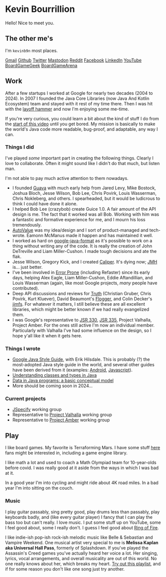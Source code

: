 # Kevin Bourrillion

Hello! Nice to meet you.

## The other me's

I'm `kevinb9n` most places.

[Gmail](mailto:kevinb9n@gmail.com) [Github](https://github.com/kevinb9n) [Twitter](https://twitter.com/kevinb9n) [Mastodon](https://hachyderm.io/@kevinb9n) [Reddit](http://www.reddit.com/u/kevinb9n) [Facebook](https://www.facebook.com/kevinb9n) [LinkedIn](www.linkedin.com/in/kevinbourrillion) [YouTube](https://www.youtube.com/playlist?list=PLLkghk8DC6eamJkaw2SBtWYv66aLWHLec) [BoardGameGeek](https://boardgamegeek.com/user/kevinb9n) [BoardGameArena](https://boardgamearena.com/player?id=85142127)
 
## Work

After a few startups I worked at Google for nearly two decades (2004 to 2024). In 2007 I founded the Java Core Libraries (now Java And Kotlin Ecosystem) team and stayed with it rest of my time there. Then I was hit with the [layoff hammer](https://twitter.com/kevinb9n/status/1745890746350321818) and now I'm enjoying some me-time.

If you're very curious, you could learn a bit about the kind of stuff I do from the [start of this video](https://www.youtube.com/watch?v=sPW2Pz2dI9E) until you get bored. My mission is basically to make the world's Java code more readable, bug-proof, and adaptable, any way I can.

### Things I did

I've played *some* important part in creating the following things. Clearly I love to collaborate. Often it might sound like I didn't do that much, but listen man.

I'm not able to pay much active attention to them nowadays.

* I founded [Guava](https://github.com/google/guava) with much early help from Jared Levy, Mike Bostock, Joshua Bloch, Jesse Wilson, Bob Lee, Chris Povirk, Louis Wasserman, Chris Nokleberg, and others. I spearheaded, but it would be ludicrous to think I could have done it alone.
* I helped Bob Lee (crazybob) create Guice 1.0. A fair amount of the API design is me. The fact that it worked was all Bob. Working with him was a fantastic and formative experience for me, and I mourn his loss tremendously.
* [AutoValue](https://github.com/google/auto/blob/master/value/userguide/index.md) was my idea/design and I sort of product-managed and tech-wrote. Éamonn McManus made it happen and has maintained it well.
* I worked as hard on [google-java-format](https://github.com/google/google-java-format) as it's possible to work on a thing without writing any of the code. It is really the creation of John DeTreville and Liam Miller-Cushon. I made tough decisions and ate the flak.
* Jesse Wilson, Gregory Kick, and I created [Caliper](https://github.com/google/caliper). It's dying now; [JMH](https://github.com/openjdk/jmh) is... just better.
* I've been involved in [Error Prone](https://errorprone.info/) (including Refaster) since its early days, helping Alex Eagle, Liam Miller-Cushon, Eddie Aftandillian, and Louis Wasserman (again, like most Google projects, *many* people have contributed).
* Deep API discussions and reviews for [Truth](https://github.com/google/truth) (Christian Gruber, Chris Povirk, Kurt Kluever), David Beaumont's [Flogger](https://github.com/google/flogger), and Colin Decker's [jimfs](https://github.com/google/jimfs). For whatever it matters, I still believe these are all excellent libraries, which might be better known if we had really evangelized them.
* I was Google's representative to [JSR 330](https://jcp.org/en/jsr/detail?id=330), [JSR 335](https://jcp.org/en/jsr/detail?id=335), Project Valhalla, Project Amber. For the ones still active I'm now an individual member. Particularly with Valhalla I've had some influence on the design, so I hope y'all like it when it gets here.

### Things I wrote

* [Google Java Style Guide](https://google.github.io/styleguide/javaguide.html), with Erik Hilsdale. This is probably (?) the most-adopted Java style guide in the world, and several other guides have been derived from it (examples: [Android](https://developer.android.com/kotlin/style-guide), [Javascript](https://google.github.io/styleguide/jsguide.html)).
* [Understanding classes and types in Java](https://docs.google.com/document/d/1G5dNQ0kQwA5zefGdP_nvFJByb63QNlz0XiSjltiJM84/preview?resourcekey=0-HXOJZriWDQ_lN0iqZR9nXQ)
* [Data in Java programs: a basic conceptual model](https://docs.google.com/document/d/1J-a_K87P-R3TscD4uW2Qsbt5BlBR_7uX_BekwJ5BLSE/preview)
* More should be coming soon in 2024...

### Current projects 

* [JSpecify](http://jspecify.org) working group
* Representative to [Project Valhalla](https://openjdk.java.net/projects/valhalla/) working group
* Representative to [Project Amber](https://openjdk.java.net/projects/amber/) working group

## Play

I like board games. My favorite is Terraforming Mars. I have some stuff [here](http://github.com/MartianZoo) fans might be interested in, including a game engine library.

I like math a lot and used to coach a Math Olympiad team for 10-year-olds before covid. I was really good at it aside from the ways in which I was bad at it.

In a good year I'm into cycling and might ride about 4K road miles. In a bad year I'm into sitting on the couch.

### Music

I play guitar passably, sing pretty good, play drums less than passably, play keyboards badly, and (like every guitar player) I fancy that I can play the bass too but can't really. I love music. I put some stuff up on YouTube, some I feel good about, some I really don't. I guess I feel good about [Ring of Fire](https://www.youtube.com/watch?v=T86TskoXB8s).

I like indie-ish pop-ish rock-ish melodic music like Belle & Sebastian and Vampire Weekend. One musical artist very special to me is **Melissa Kaplan aka Universal Hall Pass**, formerly of Splashdown. If you've played the Assassin's Creed games you've actually heard her voice a lot. Her singing, lyrics, vocal arrangements, and overall musicality are out of this world. No one really knows about her, which breaks my heart. [Try out this playlist](https://www.youtube.com/watch?v=jGbvfaO4ht4&list=PLLkghk8DC6eb-eMh8syfH1UfGDs55B8Da), and if for some reason you don't like one song just try another.
